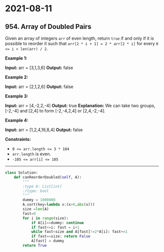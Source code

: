 # 2021-08-11

## 954. Array of Doubled Pairs

Given an array of integers `arr` of even length, return `true` if and only if it is possible to reorder it such that `arr[2 * i + 1] = 2 * arr[2 * i]` for every `0 <= i < len(arr) / 2`.

**Example 1:**

**Input:** arr = \[3,1,3,6\]
**Output:** false

**Example 2:**

**Input:** arr = \[2,1,2,6\]
**Output:** false

**Example 3:**

**Input:** arr = \[4,-2,2,-4\]
**Output:** true
**Explanation:** We can take two groups, \[-2,-4\] and \[2,4\] to form \[-2,-4,2,4\] or \[2,4,-2,-4\].

**Example 4:**

**Input:** arr = \[1,2,4,16,8,4\]
**Output:** false

**Constraints:**

- `0 <= arr.length <= 3 * 104`
- `arr.length` is even.
- `-105 <= arr[i] <= 105`

---

```py
class Solution:
    def canReorderDoubled(self, A):
        """
        :type A: List[int]
        :rtype: bool
        """
        dummy = 1000000
        A.sort(key=lambda x:(x>0,abs(x)))
        size =len(A)
        fast=0
        for i in range(size):
            if A[i]==dummy: continue
            if fast<=i: fast = i+1
            while fast<size and A[fast]!=2*A[i]: fast+=1
            if fast==size: return False
            A[fast] = dummy
        return True
```
